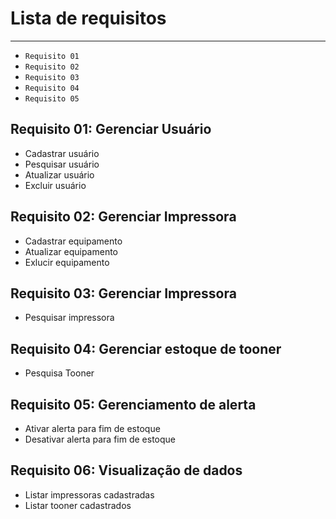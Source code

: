 # Lista de requisitos
---

- `Requisito 01`
- `Requisito 02`
- `Requisito 03`
- `Requisito 04`
- `Requisito 05`

## Requisito 01: Gerenciar Usuário
- Cadastrar usuário 
- Pesquisar usuário 
- Atualizar usuário 
- Excluir usuário 

## Requisito 02: Gerenciar Impressora
- Cadastrar equipamento
- Atualizar equipamento
- Exlucir equipamento 

## Requisito 03: Gerenciar Impressora
- Pesquisar impressora

## Requisito 04: Gerenciar estoque de tooner
- Pesquisa Tooner

## Requisito 05: Gerenciamento de alerta
- Ativar alerta para fim de estoque
- Desativar alerta para fim de estoque

## Requisito 06: Visualização de dados
- Listar impressoras cadastradas
- Listar tooner cadastrados